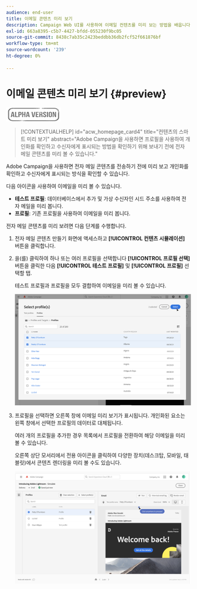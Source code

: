 ```yaml
---
audience: end-user
title: 이메일 콘텐츠 미리 보기
description: Campaign Web UI를 사용하여 이메일 컨텐츠를 미리 보는 방법을 배웁니다
exl-id: 663a8395-c5b7-4427-bfdd-055230f9bc05
source-git-commit: 8438c7ab35c2423beddbb36db2fcf52f661876bf
workflow-type: tm+mt
source-wordcount: '239'
ht-degree: 0%

---
```


# 이메일 콘텐츠 미리 보기 {#preview}

![](../assets/do-not-localize/badge.png)

>[!CONTEXTUALHELP]
>id="acw_homepage_card4"
>title="컨텐츠의 스마트 미리 보기"
>abstract="Adobe Campaign을 사용하면 프로필을 사용하여 개인화를 확인하고 수신자에게 표시되는 방법을 확인하기 위해 보내기 전에 전자 메일 콘텐츠를 미리 볼 수 있습니다."

Adobe Campaign을 사용하면 전자 메일 콘텐츠를 전송하기 전에 미리 보고 개인화를 확인하고 수신자에게 표시되는 방식을 확인할 수 있습니다.

다음 아이콘을 사용하여 이메일을 미리 볼 수 있습니다.

* **테스트 프로필**: 데이터베이스에서 추가 및 가상 수신자인 시드 주소를 사용하여 전자 메일을 미리 봅니다.
* **프로필**: 기존 프로필을 사용하여 이메일을 미리 봅니다.

전자 메일 콘텐츠를 미리 보려면 다음 단계를 수행합니다.

1. 전자 메일 콘텐츠 만들기 화면에 액세스하고 **[!UICONTROL 컨텐츠 시뮬레이션]** 버튼을 클릭합니다.

1. 을(를) 클릭하여 하나 또는 여러 프로필을 선택합니다 **[!UICONTROL 프로필 선택]** 버튼을 클릭한 다음 **[!UICONTROL 테스트 프로필]** 및 **[!UICONTROL 프로필]** 선택할 탭.

   테스트 프로필과 프로필을 모두 결합하여 이메일을 미리 볼 수 있습니다.

   ![](assets/preview-profile.png)

1. 프로필을 선택하면 오른쪽 창에 이메일 미리 보기가 표시됩니다. 개인화된 요소는 왼쪽 창에서 선택한 프로필의 데이터로 대체됩니다.

   여러 개의 프로필을 추가한 경우 목록에서 프로필을 전환하여 해당 이메일을 미리 볼 수 있습니다.

   오른쪽 상단 모서리에서 전용 아이콘을 클릭하여 다양한 장치(데스크탑, 모바일, 태블릿)에서 콘텐츠 렌더링을 미리 볼 수도 있습니다.

   ![](assets/preview.png)
